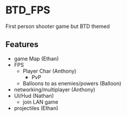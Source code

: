# BTD_FPS

First person shooter game but BTD themed

## Features

* game Map                          (Ethan)
* FPS
  * Player Char                     (Anthony)
    * PvP
  * Balloons to as enemies/powers   (Balloon)
* networking/multiplayer            (Anthony)
* UI/Hud                            (Nathan)
  * join LAN game
* projectiles                       (Ethan)
